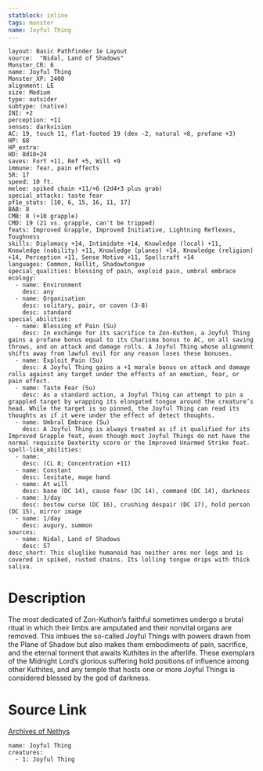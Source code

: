 ```yaml
---
statblock: inline
tags: monster
name: Joyful Thing
---
```

```statblock
layout: Basic Pathfinder 1e Layout
source:  "Nidal, Land of Shadows"
Monster_CR: 6
name: Joyful Thing
Monster_XP: 2400
alignment: LE
size: Medium
type: outsider
subtype: (native)
INI: +2
perception: +11
senses: darkvision
AC: 19, touch 11, flat-footed 19 (dex -2, natural +8, profane +3)
HP: 68
HP_extra: 
HD: 8d10+24
saves: Fort +11, Ref +5, Will +9
immune: fear, pain effects
SR: 17
speed: 10 ft.
melee: spiked chain +11/+6 (2d4+3 plus grab)
special_attacks: taste fear
pf1e_stats: [10, 6, 15, 16, 11, 17]
BAB: 8
CMB: 8 (+10 grapple)
CMD: 19 (21 vs. grapple, can't be tripped)
feats: Improved Grapple, Improved Initiative, Lightning Reflexes, Toughness
skills: Diplomacy +14, Intimidate +14, Knowledge (local) +11, Knowledge (nobility) +11, Knowledge (planes) +14, Knowledge (religion) +14, Perception +11, Sense Motive +11, Spellcraft +14
languages: Common, Hallit, Shadowtongue
special_qualities: blessing of pain, exploid pain, umbral embrace
ecology:
  - name: Environment
    desc: any
  - name: Organisation
    desc: solitary, pair, or coven (3-8)
    desc: standard
special_abilities:
  - name: Blessing of Pain (Su)
    desc: In exchange for its sacrifice to Zon-Kuthon, a Joyful Thing gains a profane bonus equal to its Charisma bonus to AC, on all saving throws, and on attack and damage rolls. A Joyful Thing whose alignment shifts away from lawful evil for any reason loses these bonuses.
  - name: Exploit Pain (Su)
    desc: A Joyful Thing gains a +1 morale bonus on attack and damage rolls against any target under the effects of an emotion, fear, or pain effect.
  - name: Taste Fear (Su)
    desc: As a standard action, a Joyful Thing can attempt to pin a grappled target by wrapping its elongated tongue around the creature’s head. While the target is so pinned, the Joyful Thing can read its thoughts as if it were under the effect of detect thoughts.
  - name: Umbral Embrace (Su)
    desc: A Joyful Thing is always treated as if it qualified for its Improved Grapple feat, even though most Joyful Things do not have the normal requisite Dexterity score or the Improved Unarmed Strike feat.
spell-like_abilities:
  - name:
    desc: (CL 8; Concentration +11)
  - name: Constant
    desc: levitate, mage hand
  - name: At will
    desc: bane (DC 14), cause fear (DC 14), command (DC 14), darkness
  - name: 3/day
    desc: bestow curse (DC 16), crushing despair (DC 17), hold person (DC 15), mirror image
  - name: 1/day
    desc: augury, summon
sources:
  - name: Nidal, Land of Shadows
    desc: 57
desc_short: This sluglike humanoid has neither arms nor legs and is covered in spiked, rusted chains. Its lolling tongue drips with thick saliva.
```
# Description
The most dedicated of Zon-Kuthon’s faithful sometimes undergo a brutal ritual in which their limbs are amputated and their nonvital organs are removed. This imbues the so-called Joyful Things with powers drawn from the Plane of Shadow but also makes them embodiments of pain, sacrifice, and the eternal torment that awaits Kuthites in the afterlife. These exemplars of the Midnight Lord’s glorious suffering hold positions of influence among other Kuthites, and any temple that hosts one or more Joyful Things is considered blessed by the god of darkness.
# Source Link
[Archives of Nethys](https://aonprd.com/MonsterDisplay.aspx?ItemName=Joyful%20Thing)
```encounter-table
name: Joyful Thing
creatures:
  - 1: Joyful Thing
```
